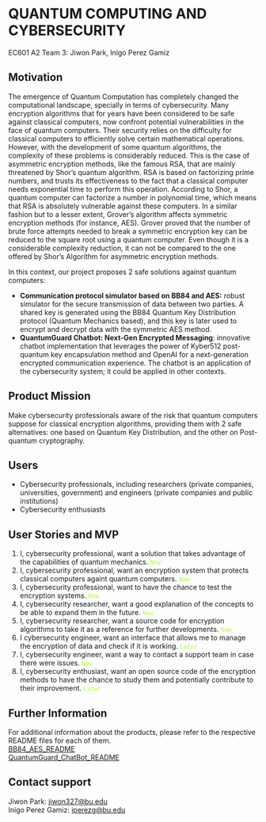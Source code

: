 # QUANTUM COMPUTING AND CYBERSECURITY
EC601 A2 Team 3: Jiwon Park, Inigo Perez Gamiz

## Motivation
The emergence of Quantum Computation has completely changed the computational landscape, specially in terms of cybersecurity. Many encryption algorithms that
for years have been considered to be safe against classical computers, now confront potential vulnerabilities in the face of quantum computers. Their security relies on the difficulty for classical computers to efficiently solve certain mathematical operations. However, with the development of some quantum algorithms, the complexity of these problems is considerably reduced. This is the case of asymmetric encryption methods, like the famous RSA, that are mainly threatened by Shor’s quantum algorithm. RSA is based on factorizing prime numbers, and trusts its effectiveness to the fact that a classical computer needs exponential time to perform this operation. According to Shor, a quantum computer can factorize a number in polynomial time, which means that RSA is absolutely vulnerable against these computers. In a similar fashion but to a lesser extent, Grover’s algorithm affects symmetric encryption methods (for instance, AES). Grover proved that the number of brute force attempts needed to break a symmetric encryption key can be reduced to the square root using a quantum computer. Even though it is a considerable complexity reduction, it can not be compared to the one offered by Shor’s Algorithm for asymmetric encryption methods. 

In this context, our project proposes 2 safe solutions against quantum computers:

- **Communication protocol simulator based on BB84 and AES:** robust simulator for the secure transmission of data between two parties. A shared key is generated using the BB84 Quantum Key Distribution protocol (Quantum Mechanics based), and this key is later used to encrypt and decrypt data with the symmetric AES method.
- **QuantumGuard Chatbot: Next-Gen Encrypted Messaging**: innovative chatbot implementation that leverages the power of Kyber512 post-quantum key encapsulation method and OpenAI for a next-generation encrypted communication experience. The chatbot is an application of the cybersecurity system; it could be applied in other contexts.


## Product Mission
Make cybersecurity professionals aware of the risk that quantum computers suppose for classical encryption algorithms, providing them with 2 safe alternatives: one based on Quantum Key Distribution, and the other on Post-quantum cryptography.

## Users
- Cybersecurity professionals, including researchers (private companies, universities, government) and engineers (private companies and public institutions)
- Cybersecurity enthusiasts

## User Stories and MVP
1. I, cybersecurity professional, want a solution that takes advantage of the capabilities of quantum mechanics. <code style="color : greenyellow">Now</code>
2. I, cybersecurity professional, want an encryption system that protects classical computers againt quantum computers. <code style="color : greenyellow">Now</code>
3. I, cybersecurity professional, want to have the chance to test the encryption systems. <code style="color : greenyellow">Now</code>
4. I, cybersecurity researcher, want a good explanation of the concepts to be able to expand them in the future. <code style="color : greenyellow">Now</code>
5. I, cybersecurity researcher, want a source code for encryption algorithms to take it as a reference for further developments. <code style="color : greenyellow">Now</code>
6. I cybersecurity engineer, want an interface that allows me to manage the encryption of data and check if it is working. <code style="color : greenyellow">Later</code>
7. I, cybersecurity engineer, want a way to contact a support team in case there were issues. <code style="color : greenyellow">Now</code>
8. I, cybersecurity enthusiast, want an open source code of the encryption methods to have the chance to study them and potentially contribute to their improvement. <code style="color : greenyellow">Later</code>

## Further Information
For additional information about the products, please refer to the respective README files for each of them.  
[BB84_AES_README](https://github.com/Jpark99/Quantum_Security/blob/main/BB84_AES_sim/README.md)  
[QuantumGuard_ChatBot_README](https://github.com/Jpark99/Quantum_Security/blob/main/QuantumGuard_ChatBot/README.md)

## Contact support
Jiwon Park: jiwon327@bu.edu   
Inigo Perez Gamiz: iperezg@bu.edu
